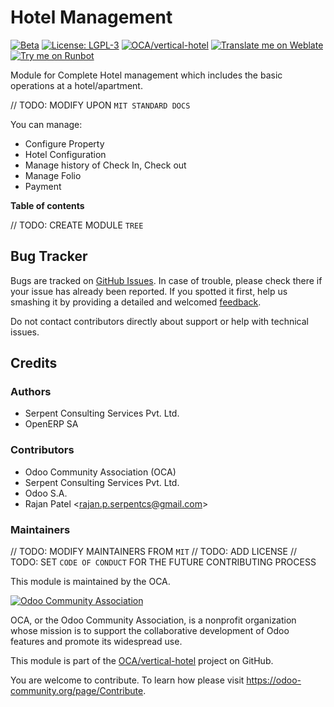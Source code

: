 Hotel Management
================

[![Beta](https://img.shields.io/badge/maturity-Beta-yellow.png)](https://odoo-community.org/page/development-status)
[![License: LGPL-3](https://img.shields.io/badge/licence-LGPL--3-blue.png)](http://www.gnu.org/licenses/lgpl-3.0-standalone.html)
[![OCA/vertical-hotel](https://img.shields.io/badge/github-OCA%2Fvertical--hotel-lightgray.png?logo=github)](https://github.com/OCA/vertical-hotel/tree/15.0/hotel)
[![Translate me on Weblate](https://img.shields.io/badge/weblate-Translate%20me-F47D42.png)](https://translation.odoo-community.org/projects/vertical-hotel-15-0/vertical-hotel-15-0-hotel)
[![Try me on Runbot](https://img.shields.io/badge/runbot-Try%20me-875A7B.png)](https://runbot.odoo-community.org/runbot/157/15.0)

Module for Complete Hotel management which includes the basic operations
at a hotel/apartment.

// TODO: MODIFY UPON `MIT STANDARD DOCS`

You can manage:

-   Configure Property
-   Hotel Configuration
-   Manage history of Check In, Check out
-   Manage Folio
-   Payment

**Table of contents**

// TODO: CREATE MODULE `TREE`

Bug Tracker
-----------

Bugs are tracked on [GitHub
Issues](https://github.com/OCA/vertical-hotel/issues). In case of
trouble, please check there if your issue has already been reported. If
you spotted it first, help us smashing it by providing a detailed and
welcomed
[feedback](https://github.com/OCA/vertical-hotel/issues/new?body=module:%20hotel%0Aversion:%2015.0%0A%0A**Steps%20to%20reproduce**%0A-%20...%0A%0A**Current%20behavior**%0A%0A**Expected%20behavior**).

Do not contact contributors directly about support or help with
technical issues.

Credits
-------

### Authors

-   Serpent Consulting Services Pvt. Ltd.
-   OpenERP SA

### Contributors

-   Odoo Community Association (OCA)
-   Serpent Consulting Services Pvt. Ltd.
-   Odoo S.A.
-   Rajan Patel \<<rajan.p.serpentcs@gmail.com>\>

### Maintainers

// TODO: MODIFY MAINTAINERS FROM `MIT`
// TODO: ADD LICENSE
// TODO: SET `CODE OF CONDUCT` FOR THE FUTURE CONTRIBUTING PROCESS

This module is maintained by the OCA.

[![Odoo Community Association](https://odoo-community.org/logo.png)](https://odoo-community.org)

OCA, or the Odoo Community Association, is a nonprofit organization
whose mission is to support the collaborative development of Odoo
features and promote its widespread use.

This module is part of the
[OCA/vertical-hotel](https://github.com/OCA/vertical-hotel/tree/15.0/hotel)
project on GitHub.

You are welcome to contribute. To learn how please visit
<https://odoo-community.org/page/Contribute>.
